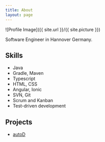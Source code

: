 ```yaml
---
title: About
layout: page
---
```

![Profile Image]({{ site.url }}/{{ site.picture }})

<p>Software Engineer in Hannover Germany.</p>

<h2>Skills</h2>

<ul class="skill-list">
	<li>Java</li>
	<li>Gradle, Maven</li>
	<li>Typescript</li>
	<li>HTML, CSS</li>
	<li>Angular, Ionic</li>
	<li>SVN, Git</li>
	<li>Scrum and Kanban</li>
	<li>Test-driven development</li>
</ul>

<h2>Projects</h2>

<ul>
	<li><a href="https://play.google.com/store/apps/details?id=de.tk.autoD">autoD</a></li>
</ul>
